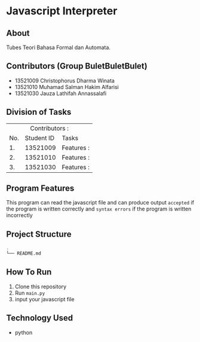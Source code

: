 # Javascript Interpreter
## About
Tubes Teori Bahasa Formal dan Automata.
## Contributors (Group BuletBuletBulet)
- 13521009 Christophorus Dharma Winata <br/>
- 13521010 Muhamad Salman Hakim Alfarisi <br/>
- 13521030 Jauza Lathifah Annassalafi <br/>
## Division of Tasks
<table>
    <tr>
        <td colspan=3 align="center">Contributors :</td>
    </tr>
    <tr>
        <td>No.</td>
        <td>Student ID</td>
        <td>Tasks</td>
    </tr>
    <tr>
        <td>1.</td>
        <td>13521009</td>
        <td>Features : </td>
    </tr>
    <tr>
        <td>2.</td>
        <td>13521010</td>
        <td>Features : </td>
    </tr>
    <tr>
        <td>3.</td>
        <td>13521030</td>
        <td>Features : </td>
    </tr>

</table>

## Program Features
This program can read the javascript file and can produce output ```accepted``` if the program is written correctly and ```syntax errors``` if the program is written incorrectly
## Project Structure
```bash
.
└── README.md
```
## How To Run
1. Clone this repository
2. Run ```main.py```
3. input your javascript file
## Technology Used
- python

